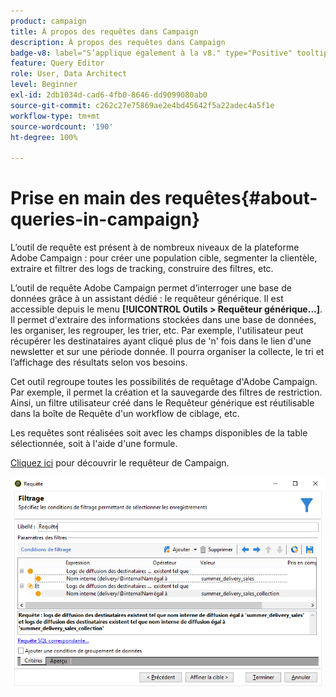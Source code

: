 ```yaml
---
product: campaign
title: À propos des requêtes dans Campaign
description: À propos des requêtes dans Campaign
badge-v8: label="S’applique également à la v8." type="Positive" tooltip="S’applique également à Campaign v8."
feature: Query Editor
role: User, Data Architect
level: Beginner
exl-id: 2db1034d-cad6-4fb0-8646-dd9099080ab0
source-git-commit: c262c27e75869ae2e4bd45642f5a22adec4a5f1e
workflow-type: tm+mt
source-wordcount: '190'
ht-degree: 100%

---
```


# Prise en main des requêtes{#about-queries-in-campaign}



L’outil de requête est présent à de nombreux niveaux de la plateforme Adobe Campaign : pour créer une population cible, segmenter la clientèle, extraire et filtrer des logs de tracking, construire des filtres, etc.

L’outil de requête Adobe Campaign permet d’interroger une base de données grâce à un assistant dédié : le requêteur générique. Il est accessible depuis le menu **[!UICONTROL Outils > Requêteur générique...]**. Il permet d&#39;extraire des informations stockées dans une base de données, les organiser, les regrouper, les trier, etc. Par exemple, l&#39;utilisateur peut récupérer les destinataires ayant cliqué plus de &#39;n&#39; fois dans le lien d&#39;une newsletter et sur une période donnée. Il pourra organiser la collecte, le tri et l’affichage des résultats selon vos besoins.

Cet outil regroupe toutes les possibilités de requêtage d&#39;Adobe Campaign. Par exemple, il permet la création et la sauvegarde des filtres de restriction. Ainsi, un filtre utilisateur créé dans le Requêteur générique est réutilisable dans la boîte de Requête d&#39;un workflow de ciblage, etc.

Les requêtes sont réalisées soit avec les champs disponibles de la table sélectionnée, soit à l&#39;aide d&#39;une formule.

[Cliquez ici](../../workflow/using/query.md) pour découvrir le requêteur de Campaign.

![](assets/query_recipients_4.png)
